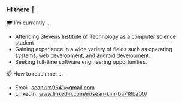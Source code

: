 ### Hi there 👋

<!--
**skim2929/skim2929** is a ✨ _special_ ✨ repository because its `README.md` (this file) appears on your GitHub profile.

Here are some ideas to get you started:

- 🔭 I’m currently working on ...
- 🌱 I’m currently learning ...
- 👯 I’m looking to collaborate on ...
- 🤔 I’m looking for help with ...
- 💬 Ask me about ...
- 📫 How to reach me: ...
- 😄 Pronouns: ...
- ⚡ Fun fact: ...
-->
🎓 I’m currently ...
  * Attending Stevens Institute of Technology as a computer science student
  * Gaining experience in a wide variety of fields such as operating systems, web development, and android development.
  * Seeking full-time software engineering opportunities.


📫 How to reach me: ...
  * Email: seankim9641@gmail.com
  * Linkedin: www.linkedin.com/in/sean-kim-ba718b200/
